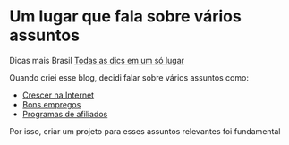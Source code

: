 <h1>Um lugar que fala sobre vários assuntos</h1>
<p>Dicas mais Brasil <a href="https://dicasmaisbrasil.com.br/" rel="dofollow">Todas as dics em um só lugar</a> </p>
<p>Quando criei esse blog, decidi falar sobre vários assuntos como: </p>
<ul>
<li><a href="https://dicasmaisbrasil.com.br/marketing-digital/como-crescer-na-internet-7-dicas-para-o-seu-negocio/" rel="dofollow">Crescer na Internet</a></li>
<li><a href="https://dicasmaisbrasil.com.br/profissoes/cursos-rapidos-para-arrumar-emprego/">Bons empregos</a></li>
<li><a href="https://dicasmaisbrasil.com.br/negocios-digitais/porque-vale-a-pena-ser-afiliado-na-gringa/">Programas de afiliados</a></li>
</ul>
<p>Por isso, criar um projeto para esses assuntos relevantes foi fundamental</p>
